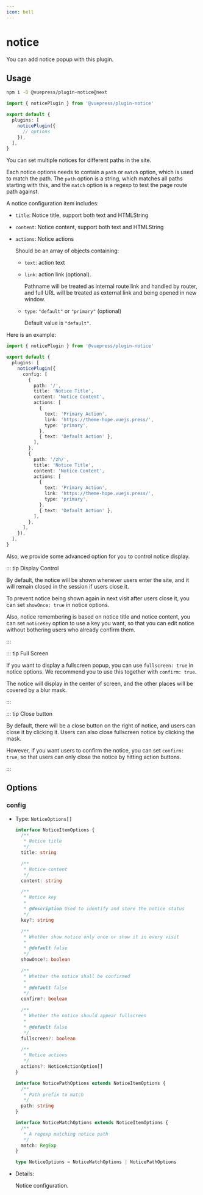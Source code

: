 ```yaml
---
icon: bell
---
```


# notice

<NpmBadge package="@vuepress/plugin-notice" />

You can add notice popup with this plugin.

## Usage

```bash
npm i -D @vuepress/plugin-notice@next
```

```ts
import { noticePlugin } from '@vuepress/plugin-notice'

export default {
  plugins: [
    noticePlugin({
      // options
    }),
  ],
}
```

You can set multiple notices for different paths in the site.

Each notice options needs to contain a `path` or `match` option, which is used to match the path. The `path` option is a string, which matches all paths starting with this, and the `match` option is a regexp to test the page route path against.

A notice configuration item includes:

- `title`: Notice title, support both text and HTMLString
- `content`: Notice content, support both text and HTMLString
- `actions`: Notice actions

  Should be an array of objects containing:

  - `text`: action text
  - `link`: action link (optional).

    Pathname will be treated as internal route link and handled by router, and full URL will be treated as external link and being opened in new window.

  - `type`: `"default"` or `"primary"` (optional)

    Default value is `"default"`.

Here is an example:

```ts
import { noticePlugin } from '@vuepress/plugin-notice'

export default {
  plugins: [
    noticePlugin({
      config: [
        {
          path: '/',
          title: 'Notice Title',
          content: 'Notice Content',
          actions: [
            {
              text: 'Primary Action',
              link: 'https://theme-hope.vuejs.press/',
              type: 'primary',
            },
            { text: 'Default Action' },
          ],
        },
        {
          path: '/zh/',
          title: 'Notice Title',
          content: 'Notice Content',
          actions: [
            {
              text: 'Primary Action',
              link: 'https://theme-hope.vuejs.press/',
              type: 'primary',
            },
            { text: 'Default Action' },
          ],
        },
      ],
    }),
  ],
}
```

Also, we provide some advanced option for you to control notice display.

::: tip Display Control

By default, the notice will be shown whenever users enter the site, and it will remain closed in the session if users close it.

To prevent notice being shown again in next visit after users close it, you can set `showOnce: true` in notice options.

Also, notice remembering is based on notice title and notice content, you can set `noticeKey` option to use a key you want, so that you can edit notice without bothering users who already confirm them.

:::

::: tip Full Screen

If you want to display a fullscreen popup, you can use `fullscreen: true` in notice options. We recommend you to use this together with `confirm: true`.

The notice will display in the center of screen, and the other places will be covered by a blur mask.

:::

::: tip Close button

By default, there will be a close button on the right of notice, and users can close it by clicking it. Users can also close fullscreen notice by clicking the mask.

However, if you want users to confirm the notice, you can set `confirm: true`, so that users can only close the notice by hitting action buttons.

:::

## Options

### config

- Type: `NoticeOptions[]`

  ```ts
  interface NoticeItemOptions {
    /**
     * Notice title
     */
    title: string

    /**
     * Notice content
     */
    content: string

    /**
     * Notice key
     *
     * @description Used to identify and store the notice status
     */
    key?: string

    /**
     * Whether show notice only once or show it in every visit
     *
     * @default false
     */
    showOnce?: boolean

    /**
     * Whether the notice shall be confirmed
     *
     * @default false
     */
    confirm?: boolean

    /**
     * Whether the notice should appear fullscreen
     *
     * @default false
     */
    fullscreen?: boolean

    /**
     * Notice actions
     */
    actions?: NoticeActionOption[]
  }

  interface NoticePathOptions extends NoticeItemOptions {
    /**
     * Path prefix to match
     */
    path: string
  }

  interface NoticeMatchOptions extends NoticeItemOptions {
    /**
     * A regexp matching notice path
     */
    match: RegExp
  }

  type NoticeOptions = NoticeMatchOptions | NoticePathOptions
  ```

- Details:

  Notice configuration.
